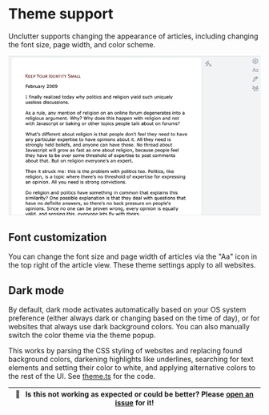 # Theme support

Unclutter supports changing the appearance of articles, including changing the font size, page width, and color scheme.

![](../source/../media/clips/theme.gif)

## Font customization

You can change the font size and page width of articles via the "Aa" icon in the top right of the article view. These theme settings apply to all websites.

## Dark mode

By default, dark mode activates automatically based on your OS system preference (either always dark or changing based on the time of day), or for websites that always use dark background colors. You can also manually switch the color theme via the theme popup.

This works by parsing the CSS styling of websites and replacing found background colors, darkening highlights like underlines, searching for text elements and setting their color to white, and applying alternative colors to the rest of the UI. See [theme.ts](https://github.com/lindylearn/unclutter/blob/main/source/content-script/modifications/CSSOM/theme.ts) for the code.

| 🐛     **Is this not working as expected or could be better? Please [open an issue](https://github.com/lindylearn/unclutter/issues/new) for it!** |
| ------------------------------------------------------------------------------------------------------------------------------------------------- |

